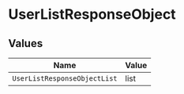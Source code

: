 # UserListResponseObject


## Values

| Name                         | Value                        |
| ---------------------------- | ---------------------------- |
| `UserListResponseObjectList` | list                         |